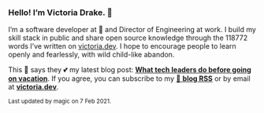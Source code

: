 ### Hello! I’m Victoria Drake. 👋

I’m a software developer at 💜 and Director of Engineering at work. I build my skill stack in public and share open source knowledge through the 118772 words I’ve written on [victoria.dev](https://victoria.dev). I hope to encourage people to learn openly and fearlessly, with wild child-like abandon.

This 🐷 says they 💕 my latest blog post: **[What tech leaders do before going on vacation](https://victoria.dev/blog/what-tech-leaders-do-before-going-on-vacation/)**. If you agree, you can subscribe to my [📡 **blog RSS**](https://victoria.dev/index.xml) or by email at [**victoria.dev**](https://victoria.dev).

<sub>Last updated by magic on 7 Feb 2021.</sub>
